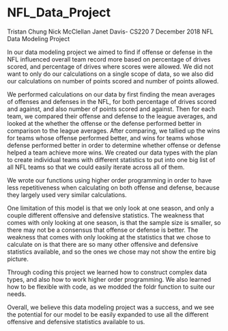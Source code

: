 # NFL_Data_Project
Tristan Chung
Nick McClellan
Janet Davis- CS220
7 December 2018
NFL Data Modeling Project

In our data modeling project we aimed to find if offense or defense in the NFL influenced overall team record more based on percentage of drives scored, and percentage of drives where scores were allowed. We did not want to only do our calculations on a single scope of data, so we also did our calculations on number of points scored and number of points allowed.

We performed calculations on our data by first finding the mean averages of offenses and defenses in the NFL, for both percentage of drives scored and against, and also number of points scored and against. Then for each team, we compared their offense and defense to the league averages, and looked at the whether the offense or the defense performed better in comparison to the league averages. After comparing, we tallied up the wins for teams whose offense performed better, and wins for teams whose defense performed better in order to determine whether offense or defense helped a team achieve more wins.
We created our data types with the plan to create individual teams with different statistics to put into one big list of all NFL teams so that we could easily iterate across all of them.

We wrote our functions using higher order programming in order to have less repetitiveness when calculating on both offense and defense, because they largely used very similar calculations. 

One limitation of this model is that we only look at one season, and only a couple different offensive and defensive statistics. The weakness that comes with only looking at one season, is that the sample size is smaller, so there may not be a consensus that offense or defense is better. The weakness that comes with only looking at the statistics that we chose to calculate on is that there are so many other offensive and defensive statistics available, and so the ones we chose may not show the entire big picture.

Through coding this project we learned how to construct complex data types, and also how to work higher order programming. We also learned how to be flexible with code, as we modded the foldr function to suite our needs. 

Overall, we believe this data modeling project was a success, and we see the potential for our model to be easily expanded to use all the different offensive and defensive statistics available to us.
